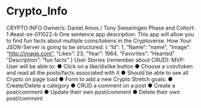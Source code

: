 # Crypto_Info
CRYPTO INFO
Owner/s:
Daniel Amos / Tony Swearingen
Phase and Cohort:
1 #east-se-011022-b
One sentence app description:
This app will allow you to find fun facts about multiple coins/tokens in the Cryptoverse.
How Your JSON-Server is going to be structured:
{
“Id”: 1,
“Name”: “name”,
“Image”: “http://image.com”,
“Likes”: 23,
“Year”: 1964,
“Favorites”: “Hearted”
“Description”: ”fun facts”
}
User Stories (remember about CRUD):
MVP:
User will be able to:
● Click on a like/dislike button
● Choose a coin/token and read all the
posts/facts associated with it
● Should be able to see all Crypto on page
load
● Form to add a new Crypto
Stretch goals:
● Create/Delete a category
● CRUD a comment on a post
● Create a post/comment
● Update their own post/comment
● Delete their own post/comment